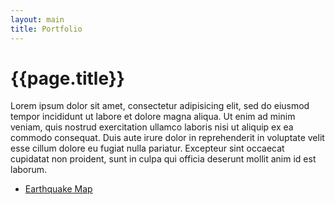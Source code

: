 ```yaml
---
layout: main
title: Portfolio
---
```


<div class="container home-section">

<h1>{{page.title}}</h1>

Lorem ipsum dolor sit amet, consectetur adipisicing elit, sed do eiusmod
tempor incididunt ut labore et dolore magna aliqua. Ut enim ad minim veniam,
quis nostrud exercitation ullamco laboris nisi ut aliquip ex ea commodo
consequat. Duis aute irure dolor in reprehenderit in voluptate velit esse
cillum dolore eu fugiat nulla pariatur. Excepteur sint occaecat cupidatat non
proident, sunt in culpa qui officia deserunt mollit anim id est laborum.

<ul>
    <li><a href="{{site.baseurl}}/portfolio/earthquakes">Earthquake Map</a></li>
</ul>


